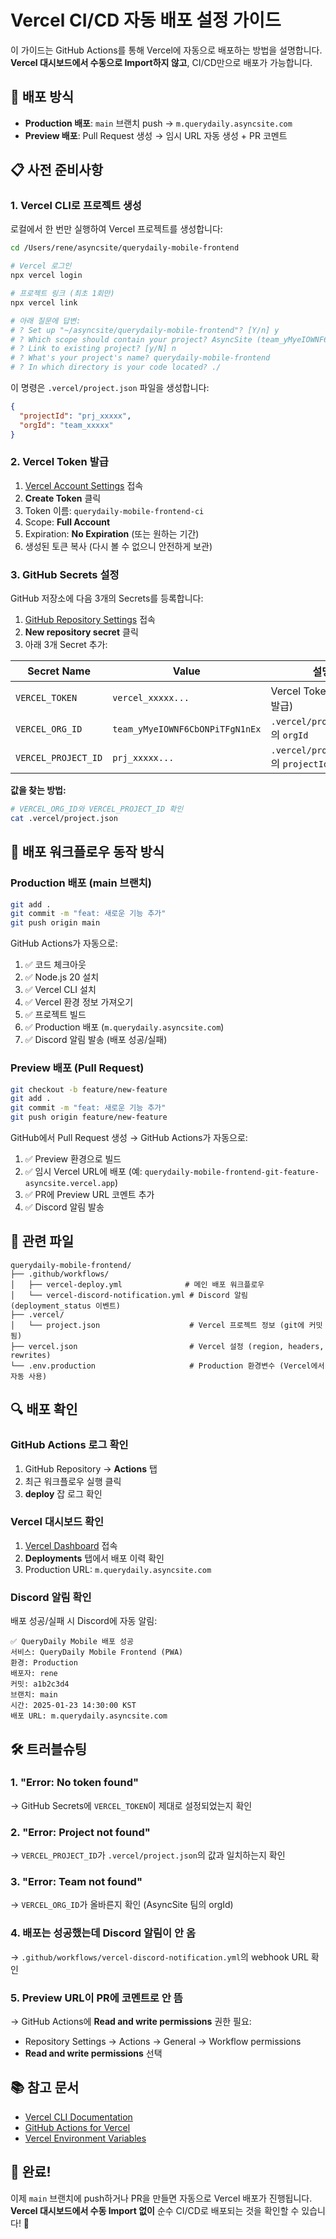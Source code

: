 # Vercel CI/CD 자동 배포 설정 가이드

이 가이드는 GitHub Actions를 통해 Vercel에 자동으로 배포하는 방법을 설명합니다.
**Vercel 대시보드에서 수동으로 Import하지 않고**, CI/CD만으로 배포가 가능합니다.

## 🎯 배포 방식

- **Production 배포**: `main` 브랜치 push → `m.querydaily.asyncsite.com`
- **Preview 배포**: Pull Request 생성 → 임시 URL 자동 생성 + PR 코멘트

## 📋 사전 준비사항

### 1. Vercel CLI로 프로젝트 생성

로컬에서 한 번만 실행하여 Vercel 프로젝트를 생성합니다:

```bash
cd /Users/rene/asyncsite/querydaily-mobile-frontend

# Vercel 로그인
npx vercel login

# 프로젝트 링크 (최초 1회만)
npx vercel link

# 아래 질문에 답변:
# ? Set up "~/asyncsite/querydaily-mobile-frontend"? [Y/n] y
# ? Which scope should contain your project? AsyncSite (team_yMyeIOWNF6CbONPiTFgN1nEx)
# ? Link to existing project? [y/N] n
# ? What's your project's name? querydaily-mobile-frontend
# ? In which directory is your code located? ./
```

이 명령은 `.vercel/project.json` 파일을 생성합니다:
```json
{
  "projectId": "prj_xxxxx",
  "orgId": "team_xxxxx"
}
```

### 2. Vercel Token 발급

1. [Vercel Account Settings](https://vercel.com/account/tokens) 접속
2. **Create Token** 클릭
3. Token 이름: `querydaily-mobile-frontend-ci`
4. Scope: **Full Account**
5. Expiration: **No Expiration** (또는 원하는 기간)
6. 생성된 토큰 복사 (다시 볼 수 없으니 안전하게 보관)

### 3. GitHub Secrets 설정

GitHub 저장소에 다음 3개의 Secrets를 등록합니다:

1. [GitHub Repository Settings](https://github.com/AsyncSite/querydaily-mobile-frontend/settings/secrets/actions) 접속
2. **New repository secret** 클릭
3. 아래 3개 Secret 추가:

| Secret Name | Value | 설명 |
|------------|-------|------|
| `VERCEL_TOKEN` | `vercel_xxxxx...` | Vercel Token (위에서 발급) |
| `VERCEL_ORG_ID` | `team_yMyeIOWNF6CbONPiTFgN1nEx` | `.vercel/project.json`의 `orgId` |
| `VERCEL_PROJECT_ID` | `prj_xxxxx...` | `.vercel/project.json`의 `projectId` |

**값을 찾는 방법:**
```bash
# VERCEL_ORG_ID와 VERCEL_PROJECT_ID 확인
cat .vercel/project.json
```

## 🚀 배포 워크플로우 동작 방식

### Production 배포 (main 브랜치)

```bash
git add .
git commit -m "feat: 새로운 기능 추가"
git push origin main
```

GitHub Actions가 자동으로:
1. ✅ 코드 체크아웃
2. ✅ Node.js 20 설치
3. ✅ Vercel CLI 설치
4. ✅ Vercel 환경 정보 가져오기
5. ✅ 프로젝트 빌드
6. ✅ Production 배포 (`m.querydaily.asyncsite.com`)
7. ✅ Discord 알림 발송 (배포 성공/실패)

### Preview 배포 (Pull Request)

```bash
git checkout -b feature/new-feature
git add .
git commit -m "feat: 새로운 기능 추가"
git push origin feature/new-feature
```

GitHub에서 Pull Request 생성 → GitHub Actions가 자동으로:
1. ✅ Preview 환경으로 빌드
2. ✅ 임시 Vercel URL에 배포 (예: `querydaily-mobile-frontend-git-feature-asyncsite.vercel.app`)
3. ✅ PR에 Preview URL 코멘트 추가
4. ✅ Discord 알림 발송

## 📁 관련 파일

```
querydaily-mobile-frontend/
├── .github/workflows/
│   ├── vercel-deploy.yml              # 메인 배포 워크플로우
│   └── vercel-discord-notification.yml # Discord 알림 (deployment_status 이벤트)
├── .vercel/
│   └── project.json                    # Vercel 프로젝트 정보 (git에 커밋됨)
├── vercel.json                         # Vercel 설정 (region, headers, rewrites)
└── .env.production                     # Production 환경변수 (Vercel에서 자동 사용)
```

## 🔍 배포 확인

### GitHub Actions 로그 확인
1. GitHub Repository → **Actions** 탭
2. 최근 워크플로우 실행 클릭
3. **deploy** 잡 로그 확인

### Vercel 대시보드 확인
1. [Vercel Dashboard](https://vercel.com/asyncsite/querydaily-mobile-frontend) 접속
2. **Deployments** 탭에서 배포 이력 확인
3. Production URL: `m.querydaily.asyncsite.com`

### Discord 알림 확인
배포 성공/실패 시 Discord에 자동 알림:
```
✅ QueryDaily Mobile 배포 성공
서비스: QueryDaily Mobile Frontend (PWA)
환경: Production
배포자: rene
커밋: a1b2c3d4
브랜치: main
시간: 2025-01-23 14:30:00 KST
배포 URL: m.querydaily.asyncsite.com
```

## 🛠️ 트러블슈팅

### 1. "Error: No token found"
→ GitHub Secrets에 `VERCEL_TOKEN`이 제대로 설정되었는지 확인

### 2. "Error: Project not found"
→ `VERCEL_PROJECT_ID`가 `.vercel/project.json`의 값과 일치하는지 확인

### 3. "Error: Team not found"
→ `VERCEL_ORG_ID`가 올바른지 확인 (AsyncSite 팀의 orgId)

### 4. 배포는 성공했는데 Discord 알림이 안 옴
→ `.github/workflows/vercel-discord-notification.yml`의 webhook URL 확인

### 5. Preview URL이 PR에 코멘트로 안 뜸
→ GitHub Actions에 **Read and write permissions** 권한 필요:
  - Repository Settings → Actions → General → Workflow permissions
  - **Read and write permissions** 선택

## 📚 참고 문서

- [Vercel CLI Documentation](https://vercel.com/docs/cli)
- [GitHub Actions for Vercel](https://vercel.com/guides/how-can-i-use-github-actions-with-vercel)
- [Vercel Environment Variables](https://vercel.com/docs/concepts/projects/environment-variables)

## 🎉 완료!

이제 `main` 브랜치에 push하거나 PR을 만들면 자동으로 Vercel 배포가 진행됩니다.
**Vercel 대시보드에서 수동 Import 없이** 순수 CI/CD로 배포되는 것을 확인할 수 있습니다! 🚀
